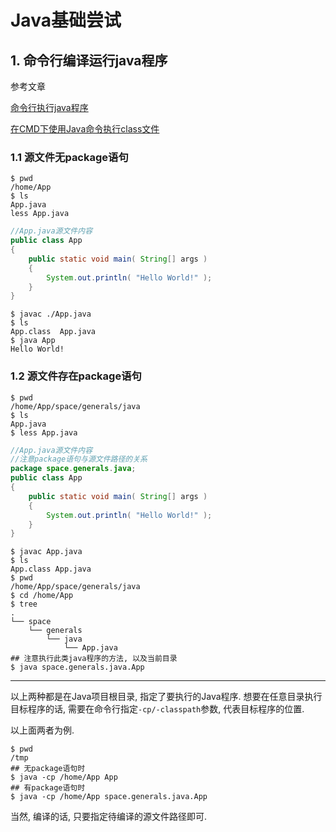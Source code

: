 # Java基础尝试

## 1. 命令行编译运行java程序

参考文章

[命令行执行java程序](http://blog.csdn.net/lee_decimal/article/details/5885406)

[在CMD下使用Java命令执行class文件](http://ivan0513.iteye.com/blog/982445)

### 1.1 源文件无package语句

```
$ pwd
/home/App
$ ls
App.java
less App.java
```

```java
//App.java源文件内容
public class App
{
    public static void main( String[] args )
    {
        System.out.println( "Hello World!" );
    }
}
```

```
$ javac ./App.java
$ ls
App.class  App.java
$ java App
Hello World!
```

### 1.2 源文件存在package语句

```
$ pwd
/home/App/space/generals/java
$ ls
App.java
$ less App.java
```

```java
//App.java源文件内容
//注意package语句与源文件路径的关系
package space.generals.java;
public class App
{
    public static void main( String[] args )
    {
        System.out.println( "Hello World!" );
    }
}
```

```shell
$ javac App.java
$ ls
App.class App.java
$ pwd
/home/App/space/generals/java
$ cd /home/App
$ tree
.
└── space
    └── generals
        └── java
            └── App.java
## 注意执行此类java程序的方法, 以及当前目录
$ java space.generals.java.App
```

------

以上两种都是在Java项目根目录, 指定了要执行的Java程序. 想要在任意目录执行目标程序的话, 需要在命令行指定`-cp/-classpath`参数, 代表目标程序的位置.

以上面两者为例.

```shell
$ pwd
/tmp
## 无package语句时
$ java -cp /home/App App
## 有package语句时
$ java -cp /home/App space.generals.java.App
```

当然, 编译的话, 只要指定待编译的源文件路径即可.
